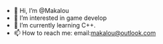 - 👋 Hi, I’m @Makalou
- 👀 I’m interested in game develop
- 🌱 I’m currently learning C++.
- 📫 How to reach me: email:makalou@outlook.com

<!---
Makalou/Makalou is a ✨ special ✨ repository because its `README.md` (this file) appears on your GitHub profile.
You can click the Preview link to take a look at your changes.
--->
